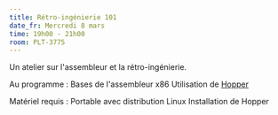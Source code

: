 ```yaml
---
title: Rétro-ingénierie 101
date_fr: Mercredi 8 mars
time: 19h00 - 21h00
room: PLT-3775
---
```


Un atelier sur l'assembleur et la rétro-ingénierie.

Au programme :
    Bases de l'assembleur x86
    Utilisation de [Hopper](https://www.hopperapp.com/)

Matériel requis :
    Portable avec distribution Linux
    Installation de Hopper
